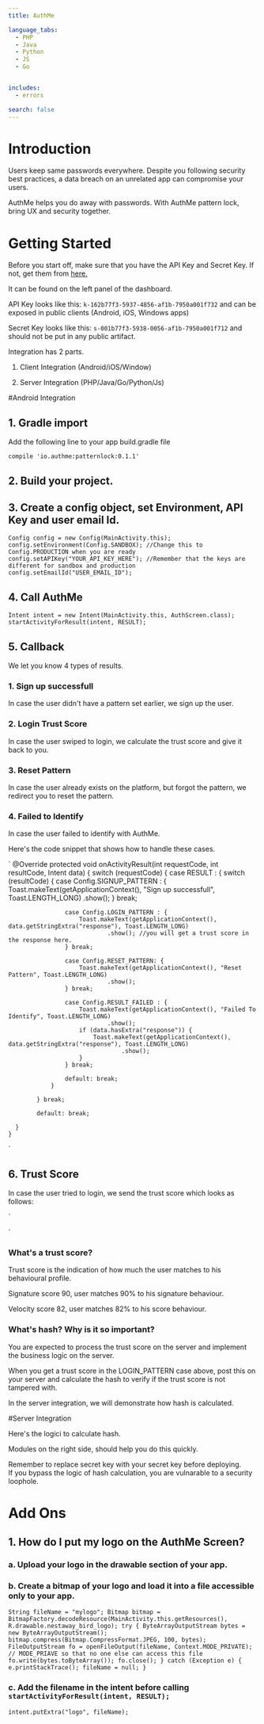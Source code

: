 ```yaml
---
title: AuthMe

language_tabs:
  - PHP
  - Java
  - Python
  - JS
  - Go


includes:
  - errors

search: false
---
```


# Introduction

Users keep same passwords everywhere. Despite you following security best practices, a data breach on an unrelated app can compromise your users.

AuthMe helps you do away with passwords. With AuthMe pattern lock, bring UX and security together.

# Getting Started

Before you start off, make sure that you have the API Key and Secret Key. If not, get them from [here.](https://account.authme.authme.host/generatekeys)

It can be found on the left panel of the dashboard.

API Key looks like this: `k-162b77f3-5937-4856-af1b-7950a001f732` and can be exposed in public clients (Android, iOS, Windows apps)

Secret Key looks like this: `s-001b77f3-5938-0056-af1b-7950a001f712` and should not be put in any public artifact.

Integration has 2 parts.

1. Client Integration (Android/iOS/Window)

2. Server Integration (PHP/Java/Go/Python/Js)

#Android Integration

## 1. Gradle import

Add the following line to your app build.gradle file

`compile 'io.authme:patternlock:0.1.1'`

## 2. Build your project.

## 3. Create a config object, set Environment, API Key and user email Id.

`
	Config config = new Config(MainActivity.this);
    config.setEnvironment(Config.SANDBOX); //Change this to Config.PRODUCTION when you are ready
    config.setAPIKey("YOUR_API_KEY_HERE"); //Remember that the keys are different for sandbox and production
    config.setEmailId("USER_EMAIL_ID");
`

## 4. Call AuthMe

`
   Intent intent = new Intent(MainActivity.this, AuthScreen.class);
   startActivityForResult(intent, RESULT);
`

## 5. Callback

We let you know 4 types of results.

### 1. Sign up successfull

In case the user didn't have a pattern set earlier, we sign up the user.

### 2. Login Trust Score

In case the user swiped to login, we calculate the trust score and give it back to you.

### 3. Reset Pattern

In case the user already exists on the platform, but forgot the pattern, we redirect you to reset the pattern.

### 4. Failed to Identify

In case the user failed to identify with AuthMe.

Here's the code snippet that shows how to handle these cases.

`
   @Override
    protected void onActivityResult(int requestCode, int resultCode, Intent data) {
        switch (requestCode) {
            case RESULT : {
                switch (resultCode) {
                    case Config.SIGNUP_PATTERN : {
                        Toast.makeText(getApplicationContext(), "Sign up successfull", Toast.LENGTH_LONG)
                                .show();
                    } break;

                    case Config.LOGIN_PATTERN : {
                        Toast.makeText(getApplicationContext(), data.getStringExtra("response"), Toast.LENGTH_LONG)
                                .show(); //you will get a trust score in the response here.
                    } break;

                    case Config.RESET_PATTERN: {
                        Toast.makeText(getApplicationContext(), "Reset Pattern", Toast.LENGTH_LONG)
                                .show();
                    } break;

                    case Config.RESULT_FAILED : {
                        Toast.makeText(getApplicationContext(), "Failed To Identify", Toast.LENGTH_LONG)
                                .show();
                        if (data.hasExtra("response")) {
                            Toast.makeText(getApplicationContext(), data.getStringExtra("response"), Toast.LENGTH_LONG)
                                    .show();
                        }
                    } break;

                    default: break;
                }

            } break;

            default: break;

      }
    }
`

## 6. Trust Score

In case the user tried to login, we send the trust score which looks as follows:

`

`

### What's a trust score?

Trust score is the indication of how much the user matches to his behavioural profile.

Signature score 90, user matches 90% to his signature behaviour.

Velocity score 82, user matches 82% to his score behaviour.

### What's hash? Why is it so important?

You are expected to process the trust score on the server and implement the business logic on the server. 

When you get a trust score in the LOGIN_PATTERN case above, post this on your server and calculate the hash to verify if the trust score is not tampered with.

In the server integration, we will demonstrate how hash is calculated.

#Server Integration

Here's the logici to calculate hash. 

Modules on the right side, should help you do this quickly.

<aside class="notice">
Remember to replace secret key with your secret key before deploying.
</aside>

<aside class="warning">
If you bypass the logic of hash calculation, you are vulnarable to a security loophole.
</aside>

# Add Ons

## 1. How do I put my logo on the AuthMe Screen?

### a. Upload your logo in the drawable section of your app.

### b. Create a bitmap of your logo and load it into a file accessible only to your app.
`
String fileName = "mylogo";
Bitmap bitmap = BitmapFactory.decodeResource(MainActivity.this.getResources(), R.drawable.nestaway_bird_logo);
        try {
            ByteArrayOutputStream bytes = new ByteArrayOutputStream();
            bitmap.compress(Bitmap.CompressFormat.JPEG, 100, bytes);
            FileOutputStream fo = openFileOutput(fileName, Context.MODE_PRIVATE); // MODE_PRIAVE so that no one else can access this file
            fo.write(bytes.toByteArray());
            fo.close();
        } catch (Exception e) {
            e.printStackTrace();
            fileName = null;
        }
`

### c. Add the filename in the intent before calling `startActivityForResult(intent, RESULT);`

`intent.putExtra("logo", fileName);`
